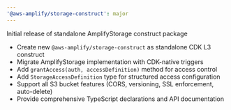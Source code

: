 ```yaml
---
'@aws-amplify/storage-construct': major
---
```


Initial release of standalone AmplifyStorage construct package

- Create new `@aws-amplify/storage-construct` as standalone CDK L3 construct
- Migrate AmplifyStorage implementation with CDK-native triggers
- Add `grantAccess(auth, accessDefinition)` method for access control
- Add `StorageAccessDefinition` type for structured access configuration
- Support all S3 bucket features (CORS, versioning, SSL enforcement, auto-delete)
- Provide comprehensive TypeScript declarations and API documentation
